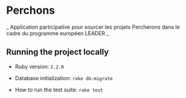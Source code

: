 # Perchons

_ Application participative pour sourcer les projets Percherons dans le cadre du programme européen LEADER _

## Running the project locally

* Ruby version: `2.2.0`

* Database initialization: `rake db:migrate`

* How to run the test suite: `rake test`

